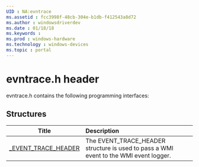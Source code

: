 ```yaml
---
UID : NA:evntrace
ms.assetid : fcc3998f-48cb-304e-b1db-f412543a8d72
ms.author : windowsdriverdev
ms.date : 01/18/18
ms.keywords : 
ms.prod : windows-hardware
ms.technology : windows-devices
ms.topic : portal
---
```


# evntrace.h header



evntrace.h contains the following programming interfaces:







## Structures
| Title | Description |
| ---- |:---- |
| [_EVENT_TRACE_HEADER](ns-evntrace-_event_trace_header.md) | The EVENT_TRACE_HEADER structure is used to pass a WMI event to the WMI event logger. |